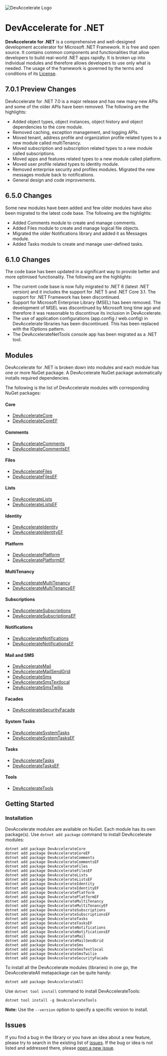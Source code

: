 ![DevAccelerate Logo](https://github.com/ejyle/devaccelerate-dotnet/blob/dev/assets/da_logo_sm.png?raw=true)
# DevAccelerate for .NET

**DevAccelerate for .NET** is a comprehensive and well-designed development accelerator for Microsoft .NET Framework. It is free and open source. It contains common components and functionalities that allow developers to build real-world .NET apps rapidly. It is broken up into individual modules and therefore allows developers to use only what is needed. The usage of the framework is governed by the terms and conditions of its [License](https://github.com/devaccelerate/DevAccelerateNet/blob/master/LICENSE).

## 7.0.1 Preview Changes
DevAccelerate for .NET 7.0 is a major release and has new many new APIs and some of the older APIs have been removed. The following are the highlights:
* Added object types, object instances, object history and object dependencies to the core module.
* Removed caching, exception management, and logging APIs.
* Moved tenant, address profile and organization profile related types to a new module called multiTenancy.
* Moved subscription and subscription related types to a new module called subscriptions.
* Moved apps and features related types to a new module called platform.
* Moved user profile related types to identity module.
* Removed enterprise security and profiles modules.
  Migrated the new messages module back to notifications.
* General design and code improvements.

## 6.5.0 Changes
Some new modules have been added and few older modules have also been migrated to the latest code base. The following are the highlights:
* Added Comments module to create and manage comments.
* Added Files module to create and manage logical file objects.
* Migrated the older Notifications library and added it as Messages module.
* Added Tasks module to create and manage user-defined tasks.

## 6.1.0 Changes
The code base has been updated in a significant way to provide better and more optimised functionality. The following are the highlights:
* The current code base is now fully migrated to .NET 6 (latest .NET version) and it includes the support for .NET 5 and .NET Core 3.1. The support for .NET Framework has been discontinued.
* Support for Microsoft Enterprise Library (MSEL) has been removed. The development of MSEL was discontinued by Microsoft long time ago and therefore it was reasonable to discontinue its inclusion in DevAccelerate.
* The use of application configurations (app.config / web.config) in DevAccelerate libraries has been discontinued. This has been replaced with the IOptions pattern.
* The DevAccelerateNetTools console app has been migrated as a .NET tool.

## Modules

DevAccelerate for .NET is broken down into modules and each module has one or more NuGet package. A DevAccelerate NuGet package automatically installs required dependencies.

The following is the list of DevAccelerate modules with corresponding NuGet packages:
#### Core
* [DevAccelerateCore](https://www.nuget.org/packages/DevAccelerateCore)
* [DevAccelerateCoreEF](https://www.nuget.org/packages/DevAccelerateCoreEF)
#### Comments
* [DevAccelerateComments](https://www.nuget.org/packages/DevAccelerateComments)
* [DevAccelerateCommentsEF](https://www.nuget.org/packages/DevAccelerateCommentsEF)
#### Files
* [DevAccelerateFiles](https://www.nuget.org/packages/DevAccelerateFiles)
* [DevAccelerateFilesEF](https://www.nuget.org/packages/DevAccelerateFilesEF)
#### Lists
* [DevAccelerateLists](https://www.nuget.org/packages/DevAccelerateLists/)
* [DevAccelerateListsEF](https://www.nuget.org/packages/DevAccelerateListsEF/)
#### Identity
* [DevAccelerateIdentity](https://www.nuget.org/packages/DevAccelerateIdentity/)
* [DevAccelerateIdentityEF](https://www.nuget.org/packages/DevAccelerateIdentityEF/)
#### Platform
* [DevAcceleratePlatform](https://www.nuget.org/packages/DevAcceleratePlatform)
* [DevAcceleratePlatformEF](https://www.nuget.org/packages/DevAcceleratePlatformEF)
#### MultiTenancy
* [DevAccelerateMultiTenancy](https://www.nuget.org/packages/DevAccelerateMultiTenancy/)
* [DevAccelerateMultiTenancyEF](https://www.nuget.org/packages/DevAccelerateMultiTenancyEF/)
#### Subscriptions
* [DevAccelerateSubscriptions](https://www.nuget.org/packages/DevAccelerateSubscriptions/)
* [DevAccelerateSubscriptionsEF](https://www.nuget.org/packages/DevAccelerateSubscriptionsEF/)
#### Notifications
* [DevAccelerateNotifications](https://www.nuget.org/packages/DevAccelerateNotifications)
* [DevAccelerateNotificationsEF](https://www.nuget.org/packages/DevAccelerateNotificationsEF)
#### Mail and SMS
* [DevAccelerateMail](https://www.nuget.org/packages/DevAccelerateMail/)
* [DevAccelerateMailSendGrid](https://www.nuget.org/packages/DevAccelerateMailSendGrid/)
* [DevAccelerateSms](https://www.nuget.org/packages/DevAccelerateSms/)
* [DevAccelerateSmsTextlocal](https://www.nuget.org/packages/DevAccelerateSmsTextlocal/)
* [DevAccelerateSmsTwilio](https://www.nuget.org/packages/DevAccelerateSmsTwilio/)
#### Facades
* [DevAccelerateSecurityFacade](https://www.nuget.org/packages/DevAccelerateSecurityFacade/)
#### System Tasks
* [DevAccelerateSystemTasks](https://www.nuget.org/packages/DevAccelerateSystemTasks/)
* [DevAccelerateSystemTasksEF](https://www.nuget.org/packages/DevAccelerateSystemTasksEF/)
#### Tasks
* [DevAccelerateTasks](https://www.nuget.org/packages/DevAccelerateTasks)
* [DevAccelerateTasksEF](https://www.nuget.org/packages/DevAccelerateTasksEF)
#### Tools
* [DevAccelerateTools](https://www.nuget.org/packages/DevAccelerateTools/)

## Getting Started
### Installation
DevAccelerate modules are available on NuGet. Each module has its own package(s). Use ```dotnet add package``` command to install DevAccelerate modules:
```
dotnet add package DevAccelerateCore
dotnet add package DevAccelerateCoreEF
dotnet add package DevAccelerateComments
dotnet add package DevAccelerateCommentsEF
dotnet add package DevAccelerateFiles
dotnet add package DevAccelerateFilesEF
dotnet add package DevAccelerateLists
dotnet add package DevAccelerateListsEF
dotnet add package DevAccelerateIdentity
dotnet add package DevAccelerateIdentityEF
dotnet add package DevAcceleratePlatform
dotnet add package DevAcceleratePlatformEF
dotnet add package DevAccelerateMultiTenancy
dotnet add package DevAccelerateMultiTenancyEF
dotnet add package DevAccelerateSubscriptions
dotnet add package DevAccelerateSubscriptionsEF
dotnet add package DevAccelerateTasks
dotnet add package DevAccelerateTasksEF
dotnet add package DevAccelerateNotifications
dotnet add package DevAccelerateNotificationsEF
dotnet add package DevAccelerateMail
dotnet add package DevAccelerateMailSendGrid
dotnet add package DevAccelerateSms
dotnet add package DevAccelerateSmsTextlocal
dotnet add package DevAccelerateSmsTwilio
dotnet add package DevAccelerateSecurityFacade
```
To install all the DevAccelerate modules (libraries) in one go, the DevAccelerateAll metapackage can be quite handy:
```
dotnet add package DevAccelerateAll
```
Use ```dotnet tool install``` command to install DevAccelerateTools:
```
dotnet tool install -g DevAccelerateTools
```
**Note:** Use the ```--version``` option to specify a specific version to install.

## Issues

If you find a bug in the library or you have an idea about a new feature, please try to search in the existing list of [issues](https://github.com/devaccelerate/DevAccelerateNet/issues). If the bug or idea is not listed and addressed there, please [open a new issue](https://github.com/devaccelerate/DevAccelerateNet/issues/new).

